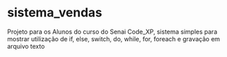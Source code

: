 # sistema_vendas

Projeto para os Alunos do curso do Senai Code_XP, sistema simples para mostrar utilização de if, else, switch, do, while, for, foreach e 
gravação em arquivo texto
